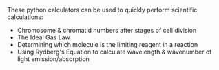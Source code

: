 These python calculators can be used to quickly perform scientific calculations: 

- Chromosome & chromatid numbers after stages of cell division
- The Ideal Gas Law
- Determining which molecule is the limiting reagent in a reaction
- Using Rydberg's Equation to calculate wavelength & wavenumber of light emission/absorption